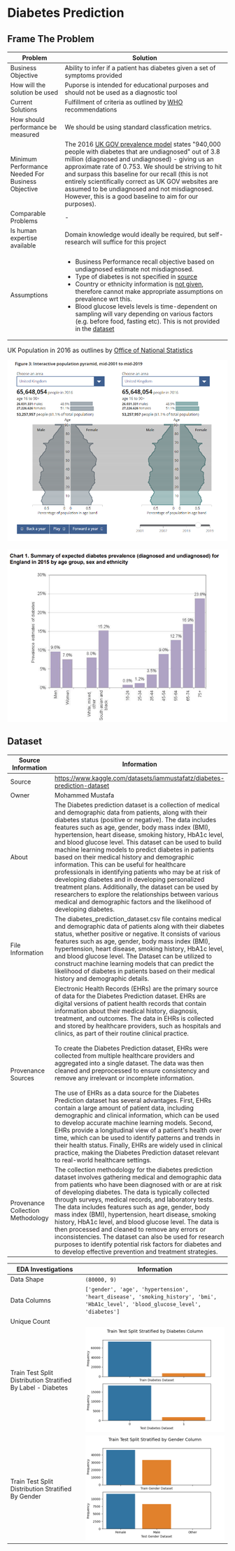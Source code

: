 # Diabetes Prediction

## Frame The Problem

| Problem | Solution | 
|---|---|
| Business Objective | Ability to infer if a patient has diabetes given a set of symptoms provided |
| How will the solution be used | Puporse is intended for educational purposes and should not be used as a diagnostic tool |
| Current Solutions | Fulfillment of criteria as outlined by [WHO](https://www.diabetes.org.uk/professionals/position-statements-reports/diagnosis-ongoing-management-monitoring/new_diagnostic_criteria_for_diabetes) recommendations |
| How should performance be measured | We should be using standard classfication metrics. |
| Minimum Performance Needed For Business Objective | The 2016 [UK GOV prevalence model](https://assets.publishing.service.gov.uk/media/5a82c07340f0b6230269c82d/Diabetesprevalencemodelbriefing.pdf) states "940,000 people with diabetes that are undiagnosed" out of 3.8 million (diagnosed and undiagnosed) - giving us an approximate rate of 0.753. We should be striving to hit and surpass this baseline for our recall (this is not entirely scientifically correct as UK GOV websites are assumed to be undiagnosed and not misdiagnosed. However, this is a good baseline to aim for our purposes). |
| Comparable Problems | - |
| Is human expertise available | Domain knowledge would ideally be required, but self-research will suffice for this project | 
| Assumptions | <ul><li>Business Performance  recall objective based on undiagnosed estimate not misdiagnosed.</li><li>Type of diabetes is not specified in [source](https://www.kaggle.com/datasets/iammustafatz/diabetes-prediction-dataset/discussion/412933)</li><li>Country or ethnicity information is [not given](https://www.kaggle.com/datasets/iammustafatz/diabetes-prediction-dataset/discussion/407171), therefore cannot make appropriate assumptions on prevalence wrt this.</li><li>Blood glucose levels levels is time-dependent on sampling will vary depending on various factors (e.g. before food, fasting etc). This is not provided in the [dataset](https://www.kaggle.com/datasets/iammustafatz/diabetes-prediction-dataset/discussion/405636)</li></ul> |

UK Population in 2016 as outlines by [Office of National Statistics](<https://www.ons.gov.uk/peoplepopulationandcommunity/populationandmigration/populationestimates/bulletins/annualmidyearpopulationestimates/mid2019estimates#:~:text=the%20number%20of%20children%20(those,by%2022.9%25%20to%2012.4%20million>)


<div style="text-align:center">
    <img src="reports\figures\uk_population_2016.png" alt="UK Population 2016" />
</div>
<br />
<div style="text-align:center">
    <img src="reports\figures\diabetic_prevalence_2016_uk.png" alt="UK Diabetic Prevalence 2016" />
</div>



## Dataset 

| Source Information | Information | 
|---|---|
| Source | https://www.kaggle.com/datasets/iammustafatz/diabetes-prediction-dataset |
| Owner | Mohammed Mustafa |
| About | The Diabetes prediction dataset is a collection of medical and demographic data from patients, along with their diabetes status (positive or negative). The data includes features such as age, gender, body mass index (BMI), hypertension, heart disease, smoking history, HbA1c level, and blood glucose level. This dataset can be used to build machine learning models to predict diabetes in patients based on their medical history and demographic information. This can be useful for healthcare professionals in identifying patients who may be at risk of developing diabetes and in developing personalized treatment plans. Additionally, the dataset can be used by researchers to explore the relationships between various medical and demographic factors and the likelihood of developing diabetes. |
| File Information | The diabetes_prediction_dataset.csv file contains medical and demographic data of patients along with their diabetes status, whether positive or negative. It consists of various features such as age, gender, body mass index (BMI), hypertension, heart disease, smoking history, HbA1c level, and blood glucose level. The Dataset can be utilized to construct machine learning models that can predict the likelihood of diabetes in patients based on their medical history and demographic details. |
| Provenance Sources | Electronic Health Records (EHRs) are the primary source of data for the Diabetes Prediction dataset. EHRs are digital versions of patient health records that contain information about their medical history, diagnosis, treatment, and outcomes. The data in EHRs is collected and stored by healthcare providers, such as hospitals and clinics, as part of their routine clinical practice. <br/><br/> To create the Diabetes Prediction dataset, EHRs were collected from multiple healthcare providers and aggregated into a single dataset. The data was then cleaned and preprocessed to ensure consistency and remove any irrelevant or incomplete information.<br/><br/> The use of EHRs as a data source for the Diabetes Prediction dataset has several advantages. First, EHRs contain a large amount of patient data, including demographic and clinical information, which can be used to develop accurate machine learning models. Second, EHRs provide a longitudinal view of a patient's health over time, which can be used to identify patterns and trends in their health status. Finally, EHRs are widely used in clinical practice, making the Diabetes Prediction dataset relevant to real-world healthcare settings. |
| Provenance Collection Methodology | The collection methodology for the diabetes prediction dataset involves gathering medical and demographic data from patients who have been diagnosed with or are at risk of developing diabetes. The data is typically collected through surveys, medical records, and laboratory tests. The data includes features such as age, gender, body mass index (BMI), hypertension, heart disease, smoking history, HbA1c level, and blood glucose level. The data is then processed and cleaned to remove any errors or inconsistencies. The dataset can also be used for research purposes to identify potential risk factors for diabetes and to develop effective prevention and treatment strategies. |


| EDA Investigations | Information | 
|---|---|
| Data Shape | `(80000, 9)` |
| Data Columns | ```['gender', 'age', 'hypertension', 'heart_disease', 'smoking_history', 'bmi', 'HbA1c_level', 'blood_glucose_level', 'diabetes']``` |
| Unique Count |  |
| Train Test Split Distribution Stratified By Label - Diabetes | ![strat_diab](reports/train_test_split/split_strat_by_diabetes.png) |
| Train Test Split Distribution Stratified By Gender | ![strat_gender](reports/train_test_split/split_strat_by_gender.png) |
